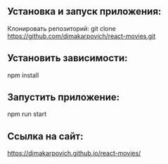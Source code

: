 ## Установка и запуск приложения:

Клонировать репозиторий:
git clone https://github.com/dimakarpovich/react-movies.git

## Установить зависимости:

npm install

## Запустить приложение:

npm run start

## Ссылка на сайт:

https://dimakarpovich.github.io/react-movies/
